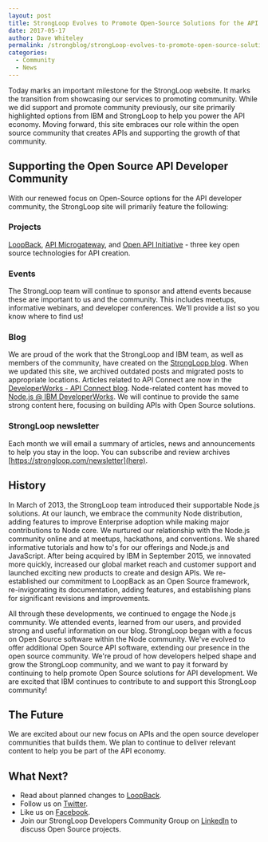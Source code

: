 ```yaml
---
layout: post
title: StrongLoop Evolves to Promote Open-Source Solutions for the API Developer Community
date: 2017-05-17
author: Dave Whiteley
permalink: /strongblog/strongLoop-evolves-to-promote-open-source-solutions-for-the-api-developer-community
categories:
  - Community
  - News
---
```

Today marks an important milestone for the StrongLoop website. It marks the transition from showcasing our services to promoting community. While we did support and promote community previously, our site primarily highlighted options from IBM and StrongLoop to help you power the API economy. Moving forward, this site embraces our role within the open source community that creates APIs and supporting the growth of that community.

## Supporting the Open Source API Developer Community

With our renewed focus on Open-Source options for the API developer community, the StrongLoop site will primarily feature the following:

### Projects

[LoopBack](http://loopback.io/), [API Microgateway](https://github.com/strongloop/microgateway), and [Open API Initiative](https://www.openapis.org/) - three key open source technologies for API creation. 

### Events

The StrongLoop team will continue to sponsor and attend events because these are important to us and the community. This includes meetups, informative webinars, and developer conferences. We'll provide a list so you know where to find us!

### Blog

We are proud of the work that the StrongLoop and IBM team, as well as members of the community, have created on the [StrongLoop blog](/strongblog). When we updated this site, we archived outdated posts and migrated posts to appropriate locations. Articles related to API Connect are now in the [DeveloperWorks - API Connect blog](https://developer.ibm.com/apiconnect/blog/). Node-related content has moved to [Node.js @ IBM DeveloperWorks](https://developer.ibm.com/node/blogs/). We will continue to provide the same strong content here, focusing on building APIs with Open Source solutions.

### StrongLoop newsletter

Each month we will email a summary of articles, news and announcements to help you stay in the loop. You can subscribe and review archives [https://strongloop.com/newsletter](here).

## History

In March of 2013, the StrongLoop team introduced their supportable Node.js solutions. At our launch, we embrace the community Node distribution, adding features to improve Enterprise adoption while making major contributions to Node core. We nurtured our relationship with the Node.js community online and at meetups, hackathons, and conventions.  We shared informative tutorials and how to's for our offerings and Node.js and JavaScript. After being acquired by IBM in September 2015, we innovated more quickly, increased our global market reach and customer support and launched exciting new products to create and design APIs. We re-established our commitment to LoopBack as an Open Source framework, re-invigorating its documentation, adding features, and establishing plans for significant revisions and improvements. 

All through these developments, we continued to engage the Node.js community. We attended events, learned from our users, and provided strong and useful information on our blog. StrongLoop began with a focus on Open Source software within the Node community. We've evolved to offer additional Open Source API  software, extending our presence in the open source community.  We're proud of how developers helped shape and grow the StrongLoop community, and we want to pay it forward by continuing to help promote Open Source solutions for API development. We are excited that IBM continues to contribute to and support this StrongLoop community! 

## The Future

We are excited about our new focus on APIs and the open source developer communities that builds them. We plan to continue to deliver relevant content to help you be part of the API economy.

## What Next?

- Read about planned changes to [LoopBack](https://strongloop.com/strongblog/announcing-loopback-next/).
- Follow us on [Twitter](https://twitter.com/StrongLoop).
- Like us on [Facebook](https://www.facebook.com/strongloop/).
- Join our StrongLoop Developers Community Group on [LinkedIn](https://www.linkedin.com/groups/5046525) to discuss Open Source projects.
